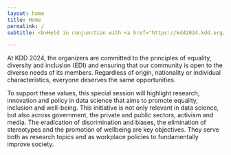```yaml
---
layout: home
title: Home
permalink: /
subtitle: <b>Held in conjunction with <a href="https://kdd2024.kdd.org/">ACM KDD 2024</a> | Barcelona, Spain<br>Centre de Convencions Internacional de Barcelona, Spain - Wednesday, August 28th, 2024</b>

---
```


At KDD 2024, the organizers are committed to the principles of equality, diversity and inclusion (EDI) and ensuring that our community is open to the diverse needs of its members. Regardless of origin, nationality or individual characteristics, everyone deserves the same opportunities.

To support these values, this special session will highlight research, innovation and policy in data science that aims to promote equality, inclusion and well-being. This initiative is not only relevant in data science, but also across government, the private and public sectors, activism and media. The eradication of discrimination and biases, the elimination of stereotypes and the promotion of wellbeing are key objectives. They serve both as research topics and as workplace policies to fundamentally improve society.